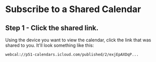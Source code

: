 # Subscribe to a Shared Calendar

## Step 1 - Click the shared link.

Using the device you want to view the calendar, click the link that was shared to you. It'll look something like this:

`webcal://p51-calendars.icloud.com/published/2/exjEpAXDqP...`


